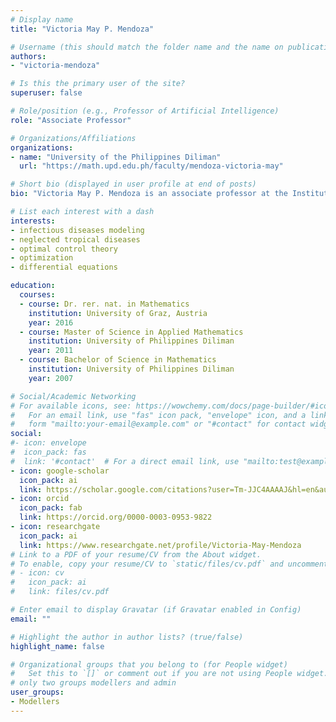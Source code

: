 ```yaml
---
# Display name
title: "Victoria May P. Mendoza"

# Username (this should match the folder name and the name on publications)
authors:
- "victoria-mendoza"

# Is this the primary user of the site?
superuser: false

# Role/position (e.g., Professor of Artificial Intelligence)
role: "Associate Professor"

# Organizations/Affiliations
organizations:
- name: "University of the Philippines Diliman"
  url: "https://math.upd.edu.ph/faculty/mendoza-victoria-may"

# Short bio (displayed in user profile at end of posts)
bio: "Victoria May P. Mendoza is an associate professor at the Institute of Mathematics, University of the Philippines Diliman. Her research focuses on mathematical modeling and control of infectious diseases, including COVID-19, as well as neglected tropical diseases such as lymphatic filariasis, schistosomiasis, and soil-transmitted helminths. She employs tools such as differential equations, optimal control theory, and optimization to study these diseases and develop strategies for their control. Additionally, her research interests include parameter estimation, neutral delay differential equations, and reaction diffusion equations applied to ecological models. For her PhD research, she explored how inflammation may affect vascular refilling during hemodialysis."

# List each interest with a dash
interests: 
- infectious diseases modeling
- neglected tropical diseases
- optimal control theory
- optimization
- differential equations

education:
  courses:
  - course: Dr. rer. nat. in Mathematics
    institution: University of Graz, Austria
    year: 2016
  - course: Master of Science in Applied Mathematics
    institution: University of Philippines Diliman
    year: 2011
  - course: Bachelor of Science in Mathematics
    institution: University of Philippines Diliman
    year: 2007

# Social/Academic Networking
# For available icons, see: https://wowchemy.com/docs/page-builder/#icons
#   For an email link, use "fas" icon pack, "envelope" icon, and a link in the
#   form "mailto:your-email@example.com" or "#contact" for contact widget.
social:
#- icon: envelope
#  icon_pack: fas
#  link: '#contact'  # For a direct email link, use "mailto:test@example.org".
- icon: google-scholar
  icon_pack: ai
  link: https://scholar.google.com/citations?user=Tm-JJC4AAAAJ&hl=en&authuser=2
- icon: orcid
  icon_pack: fab
  link: https://orcid.org/0000-0003-0953-9822
- icon: researchgate
  icon_pack: ai
  link: https://www.researchgate.net/profile/Victoria-May-Mendoza
# Link to a PDF of your resume/CV from the About widget.
# To enable, copy your resume/CV to `static/files/cv.pdf` and uncomment the lines below.
# - icon: cv
#   icon_pack: ai
#   link: files/cv.pdf

# Enter email to display Gravatar (if Gravatar enabled in Config)
email: ""

# Highlight the author in author lists? (true/false)
highlight_name: false

# Organizational groups that you belong to (for People widget)
#   Set this to `[]` or comment out if you are not using People widget.
# only two groups modellers and admin
user_groups:
- Modellers
---
```


